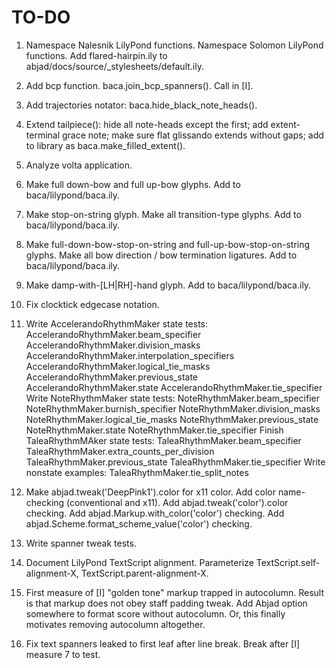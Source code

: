 TO-DO
=====

1.  Namespace Nalesnik LilyPond functions.
    Namespace Solomon LilyPond functions.
    Add flared-hairpin.ily to abjad/docs/source/_stylesheets/default.ily.

2.  Add bcp function.
    baca.join_bcp_spanners().
    Call in [I].

3.  Add trajectories notator:
    baca.hide_black_note_heads().

4.  Extend tailpiece():
    hide all note-heads except the first;
    add extent-terminal grace note;
    make sure flat glissando extends without gaps;
    add to library as baca.make_filled_extent().

5.  Analyze volta application.

6.  Make full down-bow and full up-bow glyphs.
    Add to baca/lilypond/baca.ily.

7.  Make stop-on-string glyph.
    Make all transition-type glyphs.
    Add to baca/lilypond/baca.ily.

8.  Make full-down-bow-stop-on-string and full-up-bow-stop-on-string glyphs.
    Make all bow direction / bow termination ligatures.
    Add to baca/lilypond/baca.ily.

9.  Make damp-with-[LH|RH]-hand glyph.
    Add to baca/lilypond/baca.ily.

10. Fix clocktick edgecase notation.

11. Write AccelerandoRhythmMaker state tests:
        AccelerandoRhythmMaker.beam_specifier
        AccelerandoRhythmMaker.division_masks
        AccelerandoRhythmMaker.interpolation_specifiers
        AccelerandoRhythmMaker.logical_tie_masks
        AccelerandoRhythmMaker.previous_state
        AccelerandoRhythmMaker.state
        AccelerandoRhythmMaker.tie_specifier
    Write NoteRhythmMaker state tests:
        NoteRhythmMaker.beam_specifier
        NoteRhythmMaker.burnish_specifier
        NoteRhythmMaker.division_masks
        NoteRhythmMaker.logical_tie_masks
        NoteRhythmMaker.previous_state
        NoteRhythmMaker.state
        NoteRhythmMaker.tie_specifier
    Finish TaleaRhythmMAker state tests:
        TaleaRhythmMaker.beam_specifier
        TaleaRhythmMaker.extra_counts_per_division
        TaleaRhythmMaker.previous_state
        TaleaRhythmMaker.tie_specifier
    Write nonstate examples:
        TaleaRhythmMaker.tie_split_notes
        
12. Make abjad.tweak('DeepPink1').color for x11 color.
    Add color name-checking (conventional and x11).
    Add abjad.tweak('color').color checking.
    Add abjad.Markup.with_color('color') checking.
    Add abjad.Scheme.format_scheme_value('color') checking.

13. Write spanner tweak tests.

14. Document LilyPond TextScript alignment.
    Parameterize TextScript.self-alignment-X, TextScript.parent-alignment-X.

15. First measure of [I] "golden tone" markup trapped in autocolumn.
    Result is that markup does not obey staff padding tweak.
    Add Abjad option somewhere to format score without autocolumn.
    Or, this finally motivates removing autocolumn altogether.

16. Fix text spanners leaked to first leaf after line break.
    Break after [I] measure 7 to test.
